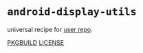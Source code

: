 # `android-display-utils`

universal recipe for [user repo](../themartiancompany/ur).

[PKGBUILD](PKGBUILD)
[LICENSE](COPYING)
